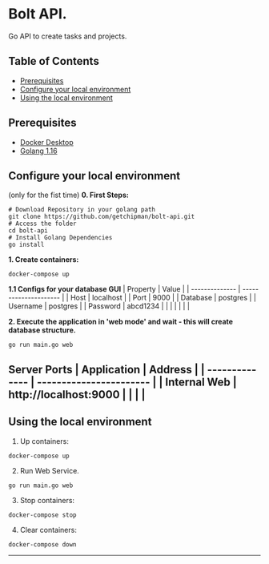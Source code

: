 # Bolt API.
 Go API to create tasks and projects.

 ## Table of Contents
- [Prerequisites](#Prerequisites)
- [Configure your local environment](#configure-your-local-environment)
- [Using the local environment](#using-the-local-environment)


 ## Prerequisites
- [Docker Desktop](https://hub.docker.com/?overlay=onboarding) 
- [Golang 1.16](https://golang.org/)

## Configure your local environment
(only for the fist time)
**0. First Steps:**
```
# Download Repository in your golang path
git clone https://github.com/getchipman/bolt-api.git
# Access the folder
cd bolt-api
# Install Golang Dependencies
go install
```
**1. Create containers:**
```
docker-compose up
```
**1.1 Configs for your database GUI**
| Property       | Value                 |
| -------------- | --------------------- |
| Host           | localhost             |
| Port           | 9000                  |
| Database       | postgres              |
| Username       | postgres              |
| Password       | abcd1234              |
|                |                       |
|                |                       |

**2. Execute the application in 'web mode' and wait - this will create database structure.**
```shell
go run main.go web
```

**Server Ports**
| Application    | Address                 |
| -------------- | ----------------------- |
| Internal Web   | http://localhost:9000   |
|                |                         |
---

## Using the local environment
1. Up containers:
```
docker-compose up
```

2. Run Web Service.
```
go run main.go web
```

3. Stop containers:
```
docker-compose stop
```

4. Clear containers:
```
docker-compose down
```
---